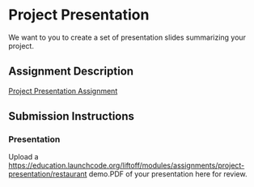 # Project Presentation
We want to you to create a set of presentation slides summarizing your project.

## Assignment Description
[Project Presentation Assignment](https://education.launchcode.org/liftoff/modules/assignments/project-presentation)

## Submission Instructions

### Presentation
Upload a https://education.launchcode.org/liftoff/modules/assignments/project-presentation/restaurant demo.PDF of your presentation here for review.
